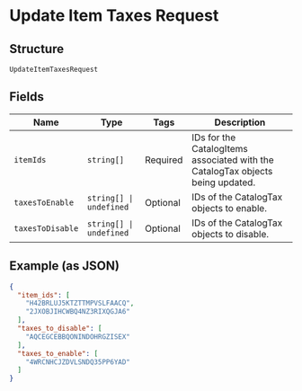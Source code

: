 
# Update Item Taxes Request

## Structure

`UpdateItemTaxesRequest`

## Fields

| Name | Type | Tags | Description |
|  --- | --- | --- | --- |
| `itemIds` | `string[]` | Required | IDs for the CatalogItems associated with the CatalogTax objects being updated. |
| `taxesToEnable` | `string[] \| undefined` | Optional | IDs of the CatalogTax objects to enable. |
| `taxesToDisable` | `string[] \| undefined` | Optional | IDs of the CatalogTax objects to disable. |

## Example (as JSON)

```json
{
  "item_ids": [
    "H42BRLUJ5KTZTTMPVSLFAACQ",
    "2JXOBJIHCWBQ4NZ3RIXQGJA6"
  ],
  "taxes_to_disable": [
    "AQCEGCEBBQONINDOHRGZISEX"
  ],
  "taxes_to_enable": [
    "4WRCNHCJZDVLSNDQ35PP6YAD"
  ]
}
```

